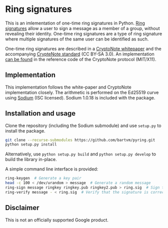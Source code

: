 # Ring signatures

This is an imlementation of one-time ring signatures in Python. [Ring signatures](https://en.wikipedia.org/wiki/Ring_signature) allow a user to sign a message as a member of a group, without revealing their identity. One-time ring signatures are a type of ring signature where multiple signatures of the same user can be identified as such.

One-time ring signatures are described in a [CryptoNote whitepaper](https://web.archive.org/web/20190624143658/https://cryptonote.org/whitepaper.pdf) and the accompanying [CrypteNote standard](https://web.archive.org/web/20160514065822/https://cryptonote.org/cns/cns002.txt) (CC BY-SA 3.0). An implementation [can be found](https://github.com/cryptonotefoundation/cryptonote/blob/8edd998304431c219b432194b7a3847b44b576c3/src/crypto/crypto.cpp#L329-L389) in the reference code of the CryptoNote protocol (MIT/X11).

## Implementation

This implementation follows the white-paper and CryptoNote implementation closely. The arithmetic is performed on the Ed25519 curve using [Sodium](https://libsodium.gitbook.io/doc/advanced/point-arithmetic) (ISC licensed). Sodium 1.0.18 is included with the package.

## Installation and usage

Clone the repository (including the Sodium submodule) and use `setup.py` to install the package.

```bash
git clone --recurse-submodules https://github.com/bartvm/pyring.git
python setup.py install
```

Alternatively, use `python setup.py build` and `python setup.py develop` to build the library in-place.

A simple command line interface is provided:

```bash
ring-keygen  # Generate a key pair
head -c 100 < /dev/urandom > message  # Generate a random message
ring-sign message ringkey ringkey.pub ringkey2.pub > ring.sig  # Sign the message against two public keys
ring-verify message - < ring.sig  # Verify that the signature is correct
```

## Disclaimer

This is not an officially supported Google product.
